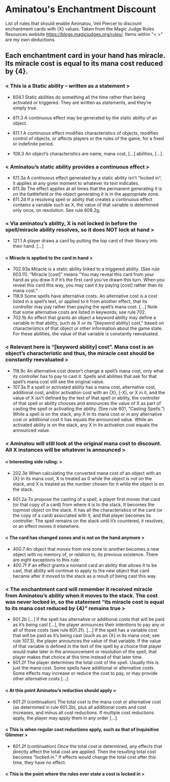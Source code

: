 # Aminatou's Enchantment Discount
List of rules that should enable Aminatou, Veil Piercer to discount enchantment cards with {X} values. Taken from the Magic Judge Rules Resources website <https://blogs.magicjudges.org/rules/>. Items within "< >" are my own deductions.

## Each enchantment card in your hand has miracle. Its miracle cost is equal to its mana cost reduced by {4}.
### < This is a Static ability – written as a statement >
- 604.1 Static abilities do something all the time rather than being activated or triggered. They are written as statements, and they’re simply true.


- 611.3	 A continuous effect may be generated by the static ability of an object.
- 611.1 A continuous effect modifies characteristics of objects, modifies control of objects, or affects players or the rules of the game, for a fixed or indefinite period.
- 109.3 An object’s characteristics are name, mana cost, […] abilities, […].
### < Aminatou’s static ability provides a continuous effect >


- 611.3a A continuous effect generated by a static ability isn’t “locked in”; it applies at any given moment to whatever its text indicates.
- 611.3b The effect applies at all times that the permanent generating it is on the battlefield or the object generating it is in the appropriate zone.
- 611.2d If a resolving spell or ability that creates a continuous effect contains a variable such as X, the value of that variable is determined only once, on resolution. See rule 608.2g.
### < Via aminatou’s ability, X is not locked in before the spell/miracle ability resolves, so it does NOT lock at hand >


- 121.1 A player draws a card by putting the top card of their library into their hand. [...]
#### < Miracle is applied to the card in hand >
- 702.93a Miracle is a static ability linked to a triggered ability. (See rule 603.11). “Miracle [cost]” means “You may reveal this card from your hand as you draw it if it’s the first card you’ve drawn this turn. When you reveal this card this way, you may cast it by paying [cost] rather than its mana cost.”
- 118.9 Some spells have alternative costs. An alternative cost is a cost listed in a spell’s text, or applied to it from another effect, that its controller may pay rather than paying the spell’s mana cost. […] Note that some alternative costs are listed in keywords; see rule 702.
- 702.1b An effect that grants an object a keyword ability may define a variable in that ability, such as X or its “[keyword ability] cost,” based on characteristics of that object or other information about the game state. For these abilities, the value of that variable is constantly reevaluated.
### < Relevant here is “[keyword ability] cost”. Mana cost is an object’s characteristic and thus, the miracle cost should be constantly reevaluated >


- 118.9c An alternative cost doesn’t change a spell’s mana cost, only what its controller has to pay to cast it. Spells and abilities that ask for that spell’s mana cost still see the original value.
- 107.3a If a spell or activated ability has a mana cost, alternative cost, additional cost, and/or activation cost with an {X}, [-X], or X in it, and the value of X isn’t defined by the text of that spell or ability, the controller of that spell or ability chooses and announces the value of X as part of casting the spell or activating the ability. (See rule 601, “Casting Spells.”) While a spell is on the stack, any X in its mana cost or in any alternative cost or additional cost it has equals the announced value. While an activated ability is on the stack, any X in its activation cost equals the announced value.
### < Aminatou will still look at the original mana cost to discount. All X instances will be whatever is announced >
#### < Interesting side ruling: >
- 202.3e When calculating the converted mana cost of an object with an {X} in its mana cost, X is treated as 0 while the object is not on the stack, and X is treated as the number chosen for it while the object is on the stack.


- 601.2a To propose the casting of a spell, a player first moves that card (or that copy of a card) from where it is to the stack. It becomes the topmost object on the stack. It has all the characteristics of the card (or the copy of a card) associated with it, and that player becomes its controller. The spell remains on the stack until it’s countered, it resolves, or an effect moves it elsewhere.
#### < The card has changed zones and is not on the hand anymore >
- 400.7 An object that moves from one zone to another becomes a new object with no memory of, or relation to, its previous existence. There are eight exceptions to this rule:
- 400.7f If an effect grants a nonland card an ability that allows it to be cast, that ability will continue to apply to the new object that card became after it moved to the stack as a result of being cast this way.
### < The enchantment card will remember it received miracle from Aminatou’s ability when it moves to the stack. The cost was never locked in, so the statement “its miracle cost is equal to its mana cost reduced by {4}” remains true >


- 601.2b […] If the spell has alternative or additional costs that will be paid as it’s being cast […], the player announces their intentions to pay any or all of those costs (see rule 601.2f). […] If the spell has a variable cost that will be paid as it’s being cast (such as an {X} in its mana cost; see rule 107.3), the player announces the value of that variable. If the value of that variable is defined in the text of the spell by a choice that player would make later in the announcement or resolution of the spell, that player makes that choice at this time instead of that later time.
- 601.2f The player determines the total cost of the spell. Usually this is just the mana cost. Some spells have additional or alternative costs. Some effects may increase or reduce the cost to pay, or may provide other alternative costs […]. 
#### < At this point Aminatou’s reduction should apply >
- 601.2f (continuation) The total cost is the mana cost or alternative cost (as determined in rule 601.2b), plus all additional costs and cost increases, and minus all cost reductions. If multiple cost reductions apply, the player may apply them in any order […].
#### < This is when regular cost reductions apply, such as that of Inquisitive Glimmer >
- 601.2f (continuation) Once the total cost is determined, any effects that directly affect the total cost are applied. Then the resulting total cost becomes “locked in.” If effects would change the total cost after this time, they have no effect.
#### < This is the point where the rules ever state a cost is locked in >
